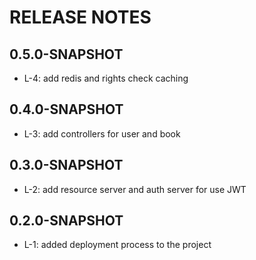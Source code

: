 # RELEASE NOTES

## 0.5.0-SNAPSHOT
* L-4: add redis and rights check caching

## 0.4.0-SNAPSHOT
* L-3: add controllers for user and book

## 0.3.0-SNAPSHOT
* L-2: add resource server and auth server for use JWT

## 0.2.0-SNAPSHOT
*   L-1: added deployment process to the project